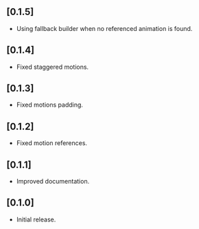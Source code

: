 ## [0.1.5]

* Using fallback builder when no referenced animation is found.

## [0.1.4]

* Fixed staggered motions.

## [0.1.3]

* Fixed motions padding.

## [0.1.2]

* Fixed motion references.

## [0.1.1]

* Improved documentation.

## [0.1.0]

* Initial release.
